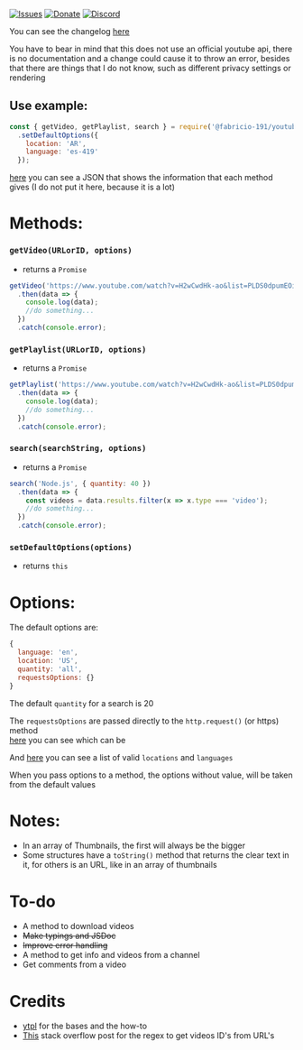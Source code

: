 [![Issues](https://img.shields.io/github/issues/Fabricio-191/youtube?style=for-the-badge)](https://github.com/Fabricio-191/youtube/issues)
[![Donate](https://img.shields.io/badge/donate-patreon-F96854.svg?style=for-the-badge)](https://www.patreon.com/fabricio_191)
[![Discord](https://img.shields.io/discord/555535212461948936?style=for-the-badge&color=7289da)](https://discord.gg/zrESMn6) 

You can see the changelog [here](https://github.com/Fabricio-191/youtube/blob/main/docs/changelog.md)

You have to bear in mind that this does not use an official youtube api, there is no documentation and a change could cause it to throw an error, besides that there are things that I do not know, such as different privacy settings or rendering 

## Use example:
```js
const { getVideo, getPlaylist, search } = require('@fabricio-191/youtube')
  .setDefaultOptions({
    location: 'AR',
    language: 'es-419'
  });
``` 

[here](https://github.com/Fabricio-191/youtube/blob/main/test/results.json) you can see a JSON that shows the information that each method gives (I do not put it here, because it is a lot)

# Methods:
### `getVideo(URLorID, options)`
  * returns a `Promise`
```js
getVideo('https://www.youtube.com/watch?v=H2wCwdHk-ao&list=PLDS0dpumEOi0pu_0pCGqvcaRkxg-o1gqg')
  .then(data => {
    console.log(data);
    //do something...
  })  
  .catch(console.error);
```
### `getPlaylist(URLorID, options)`
  * returns a `Promise`
```js
getPlaylist('https://www.youtube.com/watch?v=H2wCwdHk-ao&list=PLDS0dpumEOi0pu_0pCGqvcaRkxg-o1gqg')
  .then(data => {
    console.log(data);
    //do something...
  })  
  .catch(console.error);
```
### `search(searchString, options)`
  * returns a `Promise`
```js
search('Node.js', { quantity: 40 })
  .then(data => {
    const videos = data.results.filter(x => x.type === 'video');
    //do something...
  })  
  .catch(console.error);
```
### `setDefaultOptions(options)`
  * returns `this`

# Options:
The default options are: 
```js
{
  language: 'en',
  location: 'US',
  quantity: 'all',
  requestsOptions: {}
}
```
The default `quantity` for a search is 20

The `requestsOptions` are passed directly to the `http.request()` (or https) method  
[here](https://nodejs.org/api/http.html#http_http_request_options_callback) you can see which can be
  
And [here](https://github.com/Fabricio-191/youtube/blob/main/docs/list.md) you can see a list of valid `locations` and `languages`

When you pass options to a method, the options without value, will be taken from the default values

# Notes:
  * In an array of Thumbnails, the first will always be the bigger
  * Some structures have a `toString()` method that returns the clear text in it, for others is an URL, like in an array of thumbnails
  
# To-do
  * A method to download videos
  * ~~Make typings and JSDoc~~
  * ~~Improve error handling~~
  * A method to get info and videos from a channel
  * Get comments from a video
    
# Credits
  * [ytpl](https://www.npmjs.com/package/ytpl) for the bases and the how-to
  * [This](https://stackoverflow.com/questions/6903823/regex-for-youtube-id) stack overflow post for the regex to get videos ID's from URL's